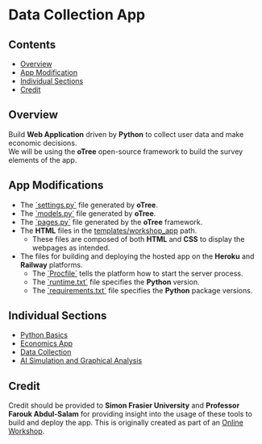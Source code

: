 # Data Collection App

## Contents
* [Overview](#Overview)
* [App Modification](#App-Modifications)
* [Individual Sections](#Individual-Sections)
* [Credit](#Credit)

## Overview
Build <b>Web Application</b> driven by <b>Python</b> to collect user data and make economic decisions.</br>
We will be using the <b>oTree</b> open-source framework to build the survey elements of the app.

## App Modifications
<ul>
    <li>The <a href = "workshop_project/settings.py">`settings.py`</a> file generated by <b>oTree</b>.</li>
    <li>The <a href = "workshop_project/workshop_app/models.py">`models.py`</a> file generated by <b>oTree</b>.</li>
    <li>The <a href = "workshop_project/workshop_app/pages.py">`pages.py`</a> file generated by the <b>oTree</b> framework.</li>
    <li>
        The <b>HTML</b> files in the <a href = "workshop_project/workshop_app/templates/workshop_app">templates/workshop_app</a> path.
        <ul>
            <li>These files are composed of both <b>HTML</b> and <b>CSS</b> to display the webpages as intended.</li>
        </ul>
    </li>
    <li>
        The files for building and deploying the hosted app on the <b>Heroku</b> and <b>Railway</b> platforms.
        <ul>
            <li>The <a href = "workshop_project/Procfile">`Procfile`</a> tells the platform how to start the server process.</li>
            <li>The <a href = "workshop_project/runtime.txt">`runtime.txt`</a> file specifies the <b>Python</b> version.</li>
            <li>The <a href = "workshop_project/requirements.txt">`requirements.txt`</a> file specifies the <b>Python</b> package versions.</li>
        </ul>
    </li>
</ul>

## Individual Sections
<ul>
    <li><a href = "python_basics">Python Basics</a></li>
    <li><a href = "workshop_project">Economics App</a></li>
    <li><a href = "workshop_data">Data Collection</a></li>
    <li><a href = "workshop_AI">AI Simulation and Graphical Analysis</a></li>
</ul>

## Credit
Credit should be provided to <b>Simon Frasier University</b> and <b>Professor Farouk Abdul-Salam</b> for providing
insight into the usage of these tools to build and deploy the app. This is originally created as part of an
<a href = "https://sites.google.com/view/farouk-abdul-salam/my-teaching-workshop/workshop?authuser=0">Online Workshop</a>.